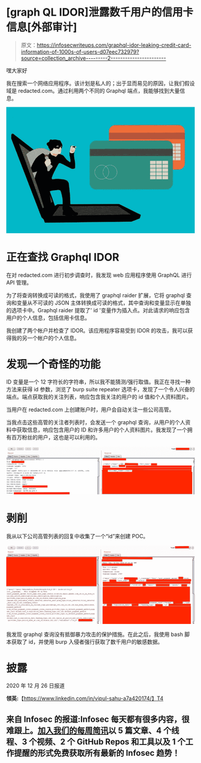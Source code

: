 # [graph QL IDOR]泄露数千用户的信用卡信息[外部审计]

> 原文：<https://infosecwriteups.com/graphql-idor-leaking-credit-card-information-of-1000s-of-users-d07eec732979?source=collection_archive---------2----------------------->

嘿大家好

我在搜索一个网络应用程序。该计划是私人的；出于显而易见的原因，让我们假设域是 redacted.com。通过利用两个不同的 Graphql 端点，我能够找到大量信息。

![](img/f88edef5b74123916e0db259e5b339e1.png)

# 正在查找 Graphql IDOR

在对 redacted.com 进行初步调查时，我发现 web 应用程序使用 GraphQL 进行 API 管理。

为了将查询转换成可读的格式，我使用了 graphql raider 扩展，它将 graphql 查询和变量从不可读的 JSON 主体转换成可读的格式，其中查询和变量显示在单独的选项卡中。Graphql raider 提取了' id '变量作为插入点。对此请求的响应包含用户的个人信息，包括信用卡信息。

我创建了两个帐户并检查了 IDOR。该应用程序容易受到 IDOR 的攻击，我可以获得我的另一个帐户的个人信息。

# 发现一个奇怪的功能

ID 变量是一个 12 字符长的字符串，所以我不能猜测/强行取值。我正在寻找一种方法来获得 id 参数，浏览了 burp suite repeater 选项卡，发现了一个令人兴奋的端点。端点获取我的关注列表，响应包含我关注的用户的 id 值和个人资料图片。

当用户在 redacted.com 上创建账户时，用户会自动关注一些公司高管。

当我点击这些高管的关注者列表时，会发送一个 graphql 查询，从用户的个人资料中获取信息，响应包含用户的 ID 和许多用户的个人资料图片。我发现了一个拥有百万粉丝的用户，这也是可以利用的。

![](img/de9b97fa7f64eb05488d1b4ca06cad65.png)

# 剥削

我从以下公司高管列表的回复中收集了一个“id”来创建 POC。

![](img/54ca4bcee56e0b28c65ffefb6e753282.png)

我发现 graphql 查询没有抵御暴力攻击的保护措施。在此之后，我使用 bash 脚本获取了 id，并使用 burp 入侵者强行获取了数千用户的敏感数据。

# **披露**

2020 年 12 月 26 日报道

**领英:**【https://www.linkedin.com/in/vipul-sahu-a7a420174/】T4

## 来自 Infosec 的报道:Infosec 每天都有很多内容，很难跟上。[加入我们的每周简讯](https://weekly.infosecwriteups.com/)以 5 篇文章、4 个线程、3 个视频、2 个 GitHub Repos 和工具以及 1 个工作提醒的形式免费获取所有最新的 Infosec 趋势！
